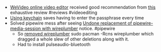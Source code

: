 - [WeVideo online video editor](https://www.wevideo.com/features/online-video-editor) received good recommendation from [this](https://www.websiteplanet.com/blog/best-video-editors/#hselect--20) exhaustive review #reviews #videoediting
- [Using keychain](https://wiki.archlinux.org/title/SSH_keys#Keychain) saves having to enter the passphrase every time
- Solved pipewire mess after seeing [Undone replacement of pipewire-media-session with wireplumber](https://archlinux.org/news/undone-replacement-of-pipewire-media-session-with-wireplumber/) notice. #pipewire
	- So [removed wireplumber](https://linux-packages.com/arch-linux/package/wireplumber) sudo pacman -Rcns wireplumber which dragged a whole slew of other deletions along with it.
	- Had to install pulseaudio-bluetooth
